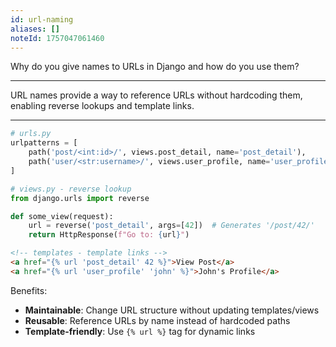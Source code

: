 ```yaml
---
id: url-naming
aliases: []
noteId: 1757047061460
---
```


Why do you give names to URLs in Django and how do you use them?

---

URL names provide a way to reference URLs without hardcoding them, enabling reverse lookups and template links.

---

```python
# urls.py
urlpatterns = [
    path('post/<int:id>/', views.post_detail, name='post_detail'),
    path('user/<str:username>/', views.user_profile, name='user_profile'),
]
```

```python
# views.py - reverse lookup
from django.urls import reverse

def some_view(request):
    url = reverse('post_detail', args=[42])  # Generates '/post/42/'
    return HttpResponse(f"Go to: {url}")
```

```html
<!-- templates - template links -->
<a href="{% url 'post_detail' 42 %}">View Post</a>
<a href="{% url 'user_profile' 'john' %}">John's Profile</a>
```

Benefits:
- **Maintainable**: Change URL structure without updating templates/views
- **Reusable**: Reference URLs by name instead of hardcoded paths
- **Template-friendly**: Use `{% url %}` tag for dynamic links 